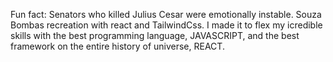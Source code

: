 Fun fact: Senators who killed Julius Cesar were emotionally instable.
Souza Bombas recreation with react and TailwindCss.
I made it to flex my icredible skills with the best programming language, JAVASCRIPT, and the best framework on the entire history of universe, REACT.
